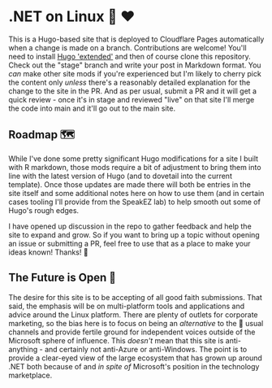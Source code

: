 # .NET on Linux 🐧 ❤️

This is a Hugo-based site that is deployed to Cloudflare Pages automatically when a change is made on a branch. Contributions are welcome! You'll need to install [Hugo 'extended'](https://gohugo.io/installation/linux/) and then of course clone this repository. Check out the "stage" branch and write your post in Markdown format. You *can* make other site mods if you're experienced but I'm likely to cherry pick the content only *unless* there's a reasonably detailed explanation for the change to the site in the PR. And as per usual, submit a PR and it will get a quick review - once it's in stage and reviewed "live" on that site I'll merge the code into main and it'll go out to the main site.

## Roadmap 🗺️

While I've done some pretty significant Hugo modifications for a site I built with R markdown, those mods require a bit of adjustment to bring them into line with the latest version of Hugo (and to dovetail into the current template). Once those updates are made there will both be entries in the site itself and some additional notes here on how to use them (and in certain cases tooling I'll provide from the SpeakEZ lab) to help smooth out some of Hugo's rough edges.

I have opened up discussion in the repo to gather feedback and help the site to expand and grow. So if you want to bring up a topic without opening an issue or submitting a PR, feel free to use that as a place to make your ideas known! Thanks! 🙏

## The Future is Open 📖

The desire for this site is to be accepting of all good faith submissions. That said, the emphasis will be on multi-platform tools and applications and advice around the Linux platform. There are plenty of outlets for corporate marketing, so the bias here is to focus on being an *alternative* to the 📣 usual channels and provide fertile ground for independent voices outside of the Microsoft sphere of influence. This *doesn't* mean that this site is anti-anything - and certainly not anti-Azure or anti-Windows. The point is to provide a clear-eyed view of the large ecosystem that has grown up around .NET both because of and *in spite of* Microsoft's position in the technology marketplace.